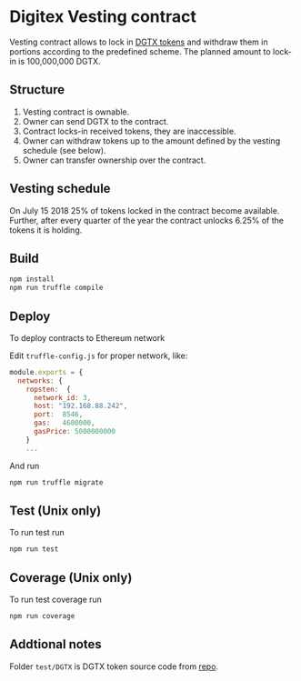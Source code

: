 # Digitex Vesting contract

Vesting contract allows to lock in [DGTX tokens](https://etherscan.io/address/0x1c83501478f1320977047008496dacbd60bb15ef) and withdraw them in portions according to the predefined scheme.
The planned amount to lock-in is 100,000,000 DGTX.

## Structure
1. Vesting contract is ownable.
2. Owner can send DGTX to the contract.
3. Contract locks-in received tokens, they are inaccessible.
4. Owner can withdraw tokens up to the amount defined by the vesting schedule (see below).
5. Owner can transfer ownership over the contract.

## Vesting schedule
On July 15 2018 25% of tokens locked in the contract become available.
Further, after every quarter of the year the contract unlocks 6.25% of the tokens it is holding.

## Build

```bash
npm install
npm run truffle compile
```

## Deploy
To deploy contracts to Ethereum network

Edit `truffle-config.js` for proper network, like:
```js
module.exports = {
  networks: {
    ropsten:  {
      network_id: 3,
      host: "192.168.88.242",
      port:  8546,
      gas:   4600000,
      gasPrice: 5000000000
    }
    ...
```

And run
```bash
npm run truffle migrate
```

## Test (Unix only)
To run test run
```bash
npm run test
```

## Coverage (Unix only)
To run test coverage run

```bash
npm run coverage
```


## Addtional notes
Folder `test/DGTX` is DGTX token source code from [repo](https://github.com/DigitexFutures/DigitexTokens).

